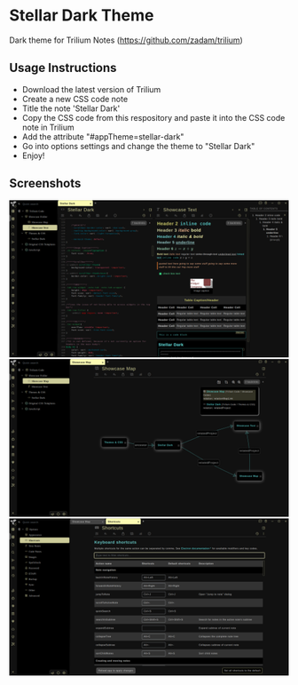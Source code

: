 # Stellar Dark Theme 
Dark theme for Trilium Notes (https://github.com/zadam/trilium)

## Usage Instructions
- Download the latest version of Trilium 
- Create a new CSS code note
- Title the note 'Stellar Dark'
- Copy the CSS code from this respository and paste it into the CSS code note in Trilium
- Add the attribute "#appTheme=stellar-dark"
- Go into options settings and change the theme to "Stellar Dark"
- Enjoy!

## Screenshots
![Theme Showcase](/screenshots/StellarDark_Screenshot.png)
![Showcase Backlinks and Map](/screenshots/Showcase_map.png)
![Showcase Colors on Options](/screenshots/Options.png)
